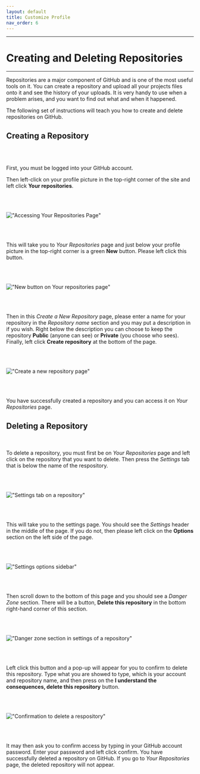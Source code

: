 ```yaml
---
layout: default
title: Customize Profile
nav_order: 6
---
```


---
# Creating and Deleting Repositories 

---

Repositories are a major component of GitHub and is one of the most useful tools on it. You can create a repository and upload all your projects files onto it and see the history of your uploads. It is very handy to use when a problem arises, and you want to find out what and when it happened. 

The following set of instructions will teach you how to create and delete repositories on GitHub. 


## Creating a Repository 

<br/><br/>

First, you must be logged into your GitHub account. 

Then left-click on your profile picture in the top-right corner of the site and left click **Your repositories**. 

<br/><br/>

!["Accessing Your Repositories Page"](https://github.com/orion13579/COMM-2216-SetE-Group6/blob/gh-pages/assets/images/Your%20Repositories.png?raw=true) 

<br/><br/>

This will take you to *Your Repositories* page and just below your profile picture in the top-right corner is a green **New** button. Please left click this button. 

<br/><br/>

!["New button on Your repositories page"](https://github.com/orion13579/COMM-2216-SetE-Group6/blob/gh-pages/assets/images/New%20Repositories.png?raw=true) 

<br/><br/>

Then in this *Create a New Repository* page, please enter a name for your repository in the *Repository name* section and you may put a description in if you wish. Right below the description you can choose to keep the repository **Public** (anyone can see) or **Private** (you choose who sees). Finally, left click **Create repository** at the bottom of the page. 

<br/><br/>

!["Create a new repository page"](https://github.com/orion13579/COMM-2216-SetE-Group6/blob/gh-pages/assets/images/Create%20Repository.png?raw=true) 

<br/><br/>

You have successfully created a repository and you can access it on *Your Repositories* page. 


## Deleting a Repository 

<br/><br/>
To delete a repository, you must first be on *Your Repositories* page and left click on the repository that you want to delete. Then press the *Settings* tab that is below the name of the respository. 

<br/><br/>

!["Settings tab on a repository"](https://github.com/orion13579/COMM-2216-SetE-Group6/blob/gh-pages/assets/images/Repository%20settings.png?raw=true) 

<br/><br/>

This will take you to the settings page. You should see the *Settings* header in the middle of the page. If you do not, then please left click on the **Options** section on the left side of the page. 

<br/><br/>

!["Settings options sidebar"](https://github.com/orion13579/COMM-2216-SetE-Group6/blob/gh-pages/assets/images/Settings%20Options.png?raw=true) 

<br/><br/>

Then scroll down to the bottom of this page and you should see a *Danger Zone* section. There will be a button, **Delete this repository** in the bottom right-hand corner of this section. 

<br/><br/>

!["Danger zone section in settings of a repository"](https://github.com/orion13579/COMM-2216-SetE-Group6/blob/gh-pages/assets/images/Danger%20Zone.png?raw=true) 

<br/><br/>

Left click this button and a pop-up will appear for you to confirm to delete this repository. Type what you are showed to type, which is your account and repository name, and then press on the **I understand the consequences, delete this repository** button. 

<br/><br/>

!["Confirmation to delete a respository"](https://github.com/orion13579/COMM-2216-SetE-Group6/blob/gh-pages/assets/images/Delete%20Repository.png?raw=true) 

<br/><br/>

It may then ask you to confirm access by typing in your GitHub account password. Enter your password and left click confirm. You have successfully deleted a repository on GitHub. If you go to *Your Repositories* page, the deleted repository will not appear. 